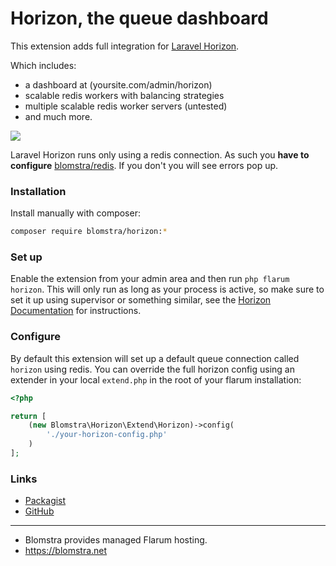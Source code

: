 # Horizon, the queue dashboard

This extension adds full integration for [Laravel Horizon](https://laravel.com/docs/8.x/horizon).

Which includes:

- a dashboard at (yoursite.com/admin/horizon)
- scalable redis workers with balancing strategies
- multiple scalable redis worker servers (untested)
- and much more.

![](https://laravel.com/img/docs/horizon-example.png)

Laravel Horizon runs only using a redis connection. As such you 
**have to configure** [blomstra/redis](https://discuss.flarum.org/d/21873). If you don't you will
see errors pop up.


### Installation
Install manually with composer:

```sh
composer require blomstra/horizon:*
```

### Set up

Enable the extension from your admin area and then run `php flarum horizon`. This will only run as long as your
process is active, so make sure to set it up using supervisor or something similar, see the [Horizon Documentation](https://laravel.com/docs/8.x/horizon#deploying-horizon)
for instructions.

### Configure

By default this extension will set up a default queue connection called
`horizon` using redis. You can override the full horizon config using
an extender in your local `extend.php` in the root of your flarum
installation:

```php
<?php

return [
    (new Blomstra\Horizon\Extend\Horizon)->config(
        './your-horizon-config.php'
    )
];
```

### Links

- [Packagist](https://packagist.org/packages/blomstra/horizon)
- [GitHub](https://github.com/blomstra/flarum-ext-horizon)

---

- Blomstra provides managed Flarum hosting.
- https://blomstra.net
